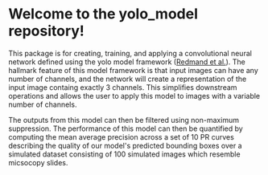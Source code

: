 # Welcome to the yolo_model repository!

This package is for creating, training, and applying a convolutional neural network defined using the yolo model framework ([Redmand et al.](https://www.cv-foundation.org/openaccess/content_cvpr_2016/html/Redmon_You_Only_Look_CVPR_2016_paper.html)). The hallmark feature of this model framework is that input images can have any number of channels, and the network will create a representation of the input image containg exactly 3 channels. This simplifies downstream operations and allows the user to apply this model to images with a variable number of channels.

The outputs from this model can then be filtered using non-maximum suppression. The performance of this model can then be quantified by computing the mean average precision across a set of 10 PR curves describing the quality of our model's predicted bounding boxes over a simulated dataset consisting of 100 simulated images which resemble micsocopy slides.

